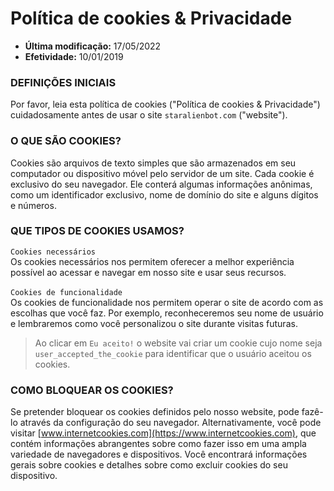 # Política de cookies & Privacidade

* **Última modificação:** 17/05/2022
* **Efetividade:** 10/01/2019

### DEFINIÇÕES INICIAIS

Por favor, leia esta política de cookies ("Política de cookies & Privacidade") cuidadosamente antes de usar o site `staralienbot.com` ("website").

### O QUE SÃO COOKIES?

Cookies são arquivos de texto simples que são armazenados em seu computador ou dispositivo móvel pelo servidor de um site. Cada cookie é exclusivo do seu navegador. Ele conterá algumas informações anônimas, como um identificador exclusivo, nome de domínio do site e alguns dígitos e números.

### QUE TIPOS DE COOKIES USAMOS?

`Cookies necessários`\
Os cookies necessários nos permitem oferecer a melhor experiência possível ao acessar e navegar em nosso site e usar seus recursos.\
\
`Cookies de funcionalidade`\
Os cookies de funcionalidade nos permitem operar o site de acordo com as escolhas que você faz. Por exemplo, reconheceremos seu nome de usuário e lembraremos como você personalizou o site durante visitas futuras.

> Ao clicar em `Eu aceito!` o website vai criar um cookie cujo nome seja `user_accepted_the_cookie` para identificar que o usuário aceitou os cookies.

### COMO BLOQUEAR OS COOKIES?

Se pretender bloquear os cookies definidos pelo nosso website, pode fazê-lo através da configuração do seu navegador. Alternativamente, você pode visitar [www.internetcookies.com](https://www.internetcookies.com), que contém informações abrangentes sobre como fazer isso em uma ampla variedade de navegadores e dispositivos. Você encontrará informações gerais sobre cookies e detalhes sobre como excluir cookies do seu dispositivo.
